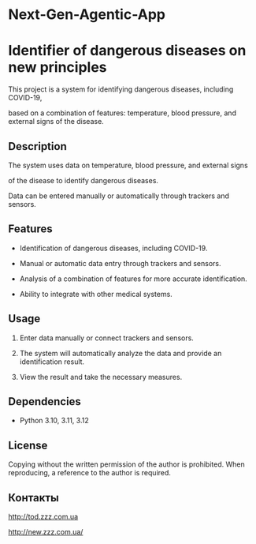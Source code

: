 # Next-Gen-Agentic-App

# Identifier of dangerous diseases on new principles

This project is a system for identifying dangerous diseases, including COVID-19, 

based on a combination of features: temperature, blood pressure, and external signs of the disease.

## Description

The system uses data on temperature, blood pressure, and external signs 

of the disease to identify dangerous diseases. 

Data can be entered manually or automatically through trackers and sensors.

## Features

* Identification of dangerous diseases, including COVID-19.

* Manual or automatic data entry through trackers and sensors.

* Analysis of a combination of features for more accurate identification.

* Ability to integrate with other medical systems.

## Usage

1.  Enter data manually or connect trackers and sensors.

2.  The system will automatically analyze the data and provide an identification result.

3.  View the result and take the necessary measures.

## Dependencies

* Python 3.10, 3.11, 3.12

## License

Copying without the written permission of the author is prohibited. When reproducing, a reference to the author is required.


## Контакты

http://tod.zzz.com.ua

http://new.zzz.com.ua/


